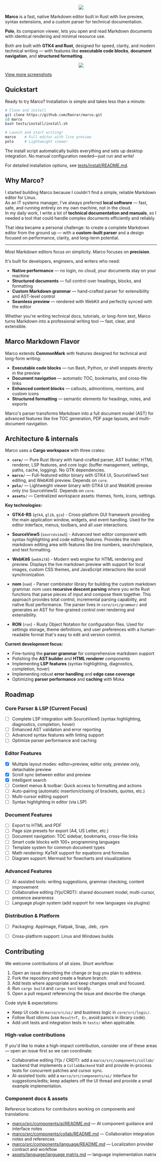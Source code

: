 <p align="center">
  <img src="https://raw.githubusercontent.com/Ranrar/marco/refs/heads/main/documentation/user%20guide/logo.png" />
</p>

**Marco** is a fast, native Markdown editor built in Rust with live preview, syntax extensions, and a custom parser for technical documentation.

**Polo**, its companion viewer, lets you open and read Markdown documents with identical rendering and minimal resource use.  

Both are built with **GTK4 and Rust**, designed for speed, clarity, and modern technical writing — with features like **executable code blocks**, **document navigation**, and **structured formatting**.

<p align="center">
  <img src="documentation/Screenshot/Screenshot from 2025-09-17 22-21-06.png" />
</p>
<a href="documentation/Screenshot">View more screenshots</a>

## Quickstart

Ready to try Marco? Installation is simple and takes less than a minute:

```bash
# Clone and install
git clone https://github.com/Ranrar/marco.git
cd marco
bash tests/install/install.sh

# Launch and start writing!
marco    # Full editor with live preview
polo     # Lightweight viewer
```

The install script automatically builds everything and sets up desktop integration. No manual configuration needed—just run and write!

For detailed installation options, see [tests/install/README.md](tests/install/README.md).

## Why Marco?

I started building Marco because I couldn't find a simple, reliable Markdown editor for Linux.  
As an IT systems manager, I've always preferred **local software** — fast, safe, and running entirely on my own machine, not in the cloud.  
In my daily work, I write a lot of **technical documentation and manuals**, so I needed a tool that could handle complex documents efficiently and reliably.

That idea became a personal challenge: to create a complete Markdown editor from the ground up — with a **custom-built parser** and a design focused on performance, clarity, and long-term potential.

---

Most Markdown editors focus on simplicity. Marco focuses on **precision**.

It's built for developers, engineers, and writers who need:
- **Native performance** — no login, no cloud, your documents stay on your machine
- **Structured documents** — full control over headings, blocks, and formatting  
- **Custom Markdown grammar** — hand-crafted parser for extensibility and AST-level control  
- **Seamless preview** — rendered with WebKit and perfectly synced with the editor  

Whether you're writing technical docs, tutorials, or long-form text, Marco turns Markdown into a professional writing tool — fast, clear, and extensible.

## Marco Markdown Flavor

Marco extends **CommonMark** with features designed for technical and long-form writing:

- **Executable code blocks** — run Bash, Python, or shell snippets directly in the preview
- **Document navigation** — automatic TOC, bookmarks, and cross-file links  
- **Enhanced content blocks** — callouts, admonitions, mentions, and custom icons  
- **Structured formatting** — semantic elements for headings, notes, and exports  

Marco's parser transforms Markdown into a full document model (AST) for advanced features like live TOC generation, PDF page layouts, and multi-document navigation.

## Architecture & internals

Marco uses a **Cargo workspace** with three crates:

- **`core/`** — Pure Rust library with hand-crafted parser, AST builder, HTML renderer, LSP features, and core logic (buffer management, settings, paths, cache, logging). No GTK dependencies.
- **`marco/`** — Full-featured editor binary with GTK4 UI, SourceView5 text editing, and WebKit6 preview. Depends on `core`.
- **`polo/`** — Lightweight viewer binary with GTK4 UI and WebKit6 preview only (no SourceView5). Depends on `core`.
- **`assets/`** — Centralized workspace assets: themes, fonts, icons, settings.

**Key technologies:**

- **GTK4-RS** (`gtk4`, `glib`, `gio`) - Cross-platform GUI framework providing the main application window, widgets, and event handling. Used for the editor interface, menus, toolbars, and all user interactions.

- **SourceView5** (`sourceview5`) - Advanced text editor component with syntax highlighting and code editing features. Provides the main markdown editing area with features like line numbers, search/replace, and text formatting.

- **WebKit6** (`webkit6`) - Modern web engine for HTML rendering and preview. Displays the live markdown preview with support for local images, custom CSS themes, and JavaScript interactions like scroll synchronization.

- **nom** (`nom`) - Parser combinator library for building the custom markdown grammar. nom uses **recursive descent parsing** where you write Rust functions that parse pieces of input and compose them together. This approach provides total control, incremental parsing capability, and native Rust performance. The parser lives in `core/src/grammar/` and generates an AST for fine-grained control over rendering and extensibility.

- **RON** (`ron`) - Rusty Object Notation for configuration files. Used for settings storage, theme definitions, and user preferences with a human-readable format that's easy to edit and version control.

**Current development focus:**
- Fine-tuning the **parser grammar** for comprehensive markdown support
- Polishing the **AST builder** and **HTML renderer** components
- Implementing **LSP features** (syntax highlighting, diagnostics, completion, hover)
- Implementing robust **error handling** and **edge case coverage**
- Optimizing **parser performance** and **caching** with Moka

## Roadmap

### Core Parser & LSP (Current Focus)
- [ ] Complete LSP integration with SourceView5 (syntax highlighting, diagnostics, completion, hover)
- [ ] Enhanced AST validation and error reporting
- [ ] Advanced syntax features with linting support
- [ ] Optimize parser performance and caching

### Editor Features
- [x] Multiple layout modes: editor+preview, editor only, preview only, detachable preview
- [x] Scroll sync between editor and preview
- [x] Intelligent search
- [ ] Context menus & toolbar: Quick access to formatting and actions
- [ ] Auto-pairing (automatic insertion/closing of brackets, quotes, etc.)
- [ ] Multi-cursor editing support
- [ ] Syntax highlighting in editor (via LSP)

### Document Features
- [ ] Export to HTML and PDF
- [ ] Page size presets for export (A4, US Letter, etc.)
- [ ] Document navigation: TOC sidebar, bookmarks, cross-file links
- [ ] Smart code blocks with 100+ programming languages
- [ ] Template system for common document types
- [ ] Math rendering: KaTeX support for equations and formulas
- [ ] Diagram support: Mermaid for flowcharts and visualizations

### Advanced Features
- [ ] AI-assisted tools: writing suggestions, grammar checking, content improvement
- [ ] Collaborative editing (Yjs/CRDT): shared document model, multi-cursor, presence awareness
- [ ] Language plugin system (add support for new languages via plugins)

### Distribution & Platform
- [ ] Packaging: AppImage, Flatpak, Snap, .deb, .rpm
- [ ] Cross-platform support: Linux and Windows builds


## Contributing

We welcome contributions of all sizes. Short workflow:

1. Open an issue describing the change or bug you plan to address.
2. Fork the repository and create a feature branch.
3. Add tests where appropriate and keep changes small and focused.
4. Run `cargo build` and `cargo test` locally.
5. Open a pull request referencing the issue and describe the change.

Code style & expectations:

- Keep UI code in `marco/src/ui/` and business logic in `core/src/logic/`.
- Follow Rust idioms (use `Result<T, E>`, avoid panics in library code).
- Add unit tests and integration tests in `tests/` when applicable.

### High-value contributions

If you'd like to make a high-impact contribution, consider one of these areas — open an issue first so we can coordinate:

- Collaborative editing (Yjs / CRDT): add a `marco/src/components/collab/` backend that implements a `CollabBackend` trait and provide in-process tests for concurrent patches and cursor sync.
- AI-assisted tools: add a `marco/src/components/ai/` interface for suggestions/edits; keep adapters off the UI thread and provide a small example implementation.

### Component docs & assets

Reference locations for contributors working on components and translations:

- [marco/src/components/ai/README.md](marco/src/components/ai/README.md) — AI component guidance and interface notes
- [marco/src/components/collab/README.md](marco/src/components/collab/README.md) — Collaboration integration notes and references
- [marco/src/components/language/README.md](marco/src/components/language/README.md) — Localization provider contract and workflow
- [assets/language/language matrix.md](assets/language/language%20matrix.md) — language implementation matrix
